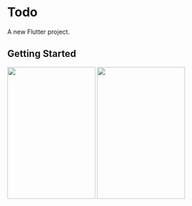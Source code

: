 # Todo

A new Flutter project.

## Getting Started

<img src="https://github.com/Ashalabyy/todolist_ui/assets/104026518/9c8c7da9-1ed8-499c-b165-9114a3f362ec" width=200 height=300 />
<img src="https://github.com/Ashalabyy/todolist_ui/assets/104026518/64f76c6c-3b2c-4af3-b796-5264810843d0" width=200 height=300 />
